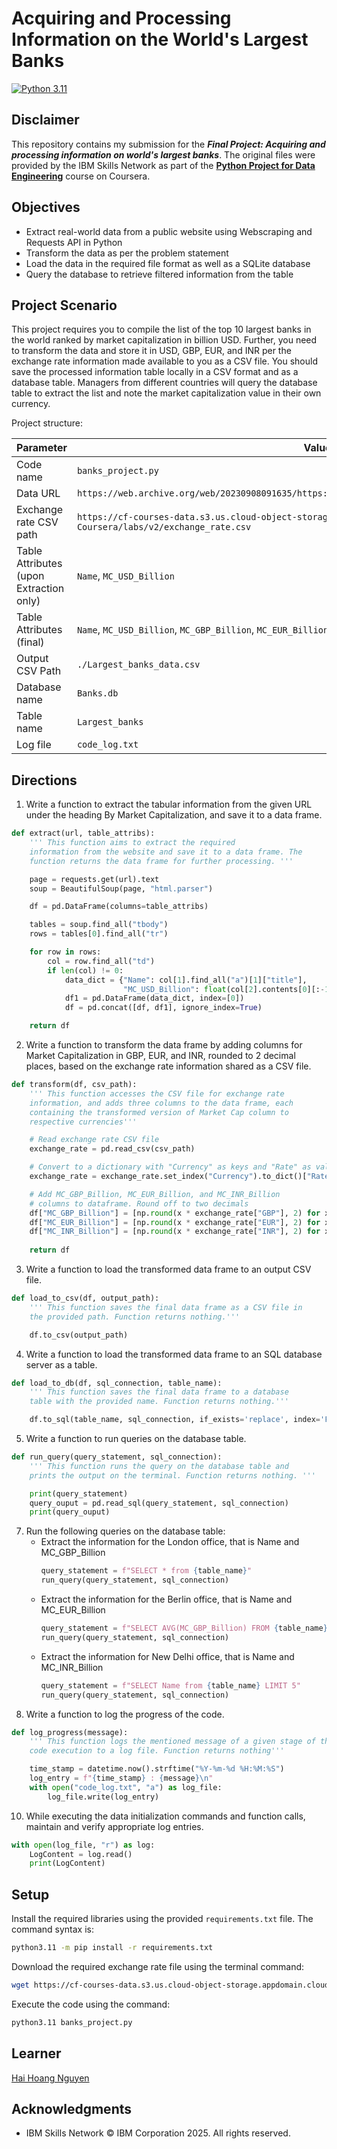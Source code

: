 # Acquiring and Processing Information on the World's Largest Banks

[![Python 3.11](https://img.shields.io/badge/Python-3.11-green.svg)](https://shields.io/)

## Disclaimer

This repository contains my submission for the ***Final Project: Acquiring and processing information on world's largest banks***. The original files were provided by the IBM Skills Network as part of the **[Python Project for Data Engineering](https://www.coursera.org/learn/python-project-for-data-engineering)** course on Coursera.

## Objectives

* Extract real-world data from a public website using Webscraping and Requests API in Python
* Transform the data as per the problem statement
* Load the data in the required file format as well as a SQLite database
* Query the database to retrieve filtered information from the table

## Project Scenario

This project requires you to compile the list of the top 10 largest banks in the world ranked by market capitalization in billion USD. Further, you need to transform the data and store it in USD, GBP, EUR, and INR per the exchange rate information made available to you as a CSV file. You should save the processed information table locally in a CSV format and as a database table. Managers from different countries will query the database table to extract the list and note the market capitalization value in their own currency.

Project structure:

| Parameter                               | Value                                                                                                                             |
| --------------------------------------- | --------------------------------------------------------------------------------------------------------------------------------- |
| Code name                               | `banks_project.py`                                                                                                                |
| Data URL                                | `https://web.archive.org/web/20230908091635/https://en.wikipedia.org/wiki/List_of_largest_banks`                                  |
| Exchange rate CSV path                  | `https://cf-courses-data.s3.us.cloud-object-storage.appdomain.cloud/IBMSkillsNetwork-PY0221EN-Coursera/labs/v2/exchange_rate.csv` |
| Table Attributes (upon Extraction only) | `Name`, `MC_USD_Billion`                                                                                                          |
| Table Attributes (final)                | `Name`, `MC_USD_Billion`, `MC_GBP_Billion`, `MC_EUR_Billion`, `MC_INR_Billion`                                                    |
| Output CSV Path                         | `./Largest_banks_data.csv`                                                                                                        |
| Database name                           | `Banks.db`                                                                                                                        |
| Table name                              | `Largest_banks`                                                                                                                   |
| Log file                                | `code_log.txt`                                                                                                                    |

## Directions

1. Write a function to extract the tabular information from the given URL under the heading By Market Capitalization, and save it to a data frame.
```python
def extract(url, table_attribs):
    ''' This function aims to extract the required
    information from the website and save it to a data frame. The
    function returns the data frame for further processing. '''

    page = requests.get(url).text
    soup = BeautifulSoup(page, "html.parser")

    df = pd.DataFrame(columns=table_attribs)

    tables = soup.find_all("tbody")
    rows = tables[0].find_all("tr")

    for row in rows:
        col = row.find_all("td")
        if len(col) != 0:
            data_dict = {"Name": col[1].find_all("a")[1]["title"],
                         "MC_USD_Billion": float(col[2].contents[0][:-1])}
            df1 = pd.DataFrame(data_dict, index=[0])
            df = pd.concat([df, df1], ignore_index=True)

    return df
```
2. Write a function to transform the data frame by adding columns for Market Capitalization in GBP, EUR, and INR, rounded to 2 decimal places, based on the exchange rate information shared as a CSV file.
```python
def transform(df, csv_path):
    ''' This function accesses the CSV file for exchange rate
    information, and adds three columns to the data frame, each
    containing the transformed version of Market Cap column to
    respective currencies'''

    # Read exchange rate CSV file
    exchange_rate = pd.read_csv(csv_path)

    # Convert to a dictionary with "Currency" as keys and "Rate" as values
    exchange_rate = exchange_rate.set_index("Currency").to_dict()["Rate"]

    # Add MC_GBP_Billion, MC_EUR_Billion, and MC_INR_Billion
    # columns to dataframe. Round off to two decimals
    df["MC_GBP_Billion"] = [np.round(x * exchange_rate["GBP"], 2) for x in df["MC_USD_Billion"]]
    df["MC_EUR_Billion"] = [np.round(x * exchange_rate["EUR"], 2) for x in df["MC_USD_Billion"]]
    df["MC_INR_Billion"] = [np.round(x * exchange_rate["INR"], 2) for x in df["MC_USD_Billion"]]
    
    return df
```
3. Write a function to load the transformed data frame to an output CSV file.
```python
def load_to_csv(df, output_path):
    ''' This function saves the final data frame as a CSV file in
    the provided path. Function returns nothing.'''

    df.to_csv(output_path)
```
4. Write a function to load the transformed data frame to an SQL database server as a table.
```python
def load_to_db(df, sql_connection, table_name):
    ''' This function saves the final data frame to a database
    table with the provided name. Function returns nothing.'''

    df.to_sql(table_name, sql_connection, if_exists='replace', index='False')
```
5. Write a function to run queries on the database table.
```python
def run_query(query_statement, sql_connection):
    ''' This function runs the query on the database table and
    prints the output on the terminal. Function returns nothing. '''

    print(query_statement)
    query_ouput = pd.read_sql(query_statement, sql_connection)
    print(query_ouput)
```
7. Run the following queries on the database table:
    - Extract the information for the London office, that is Name and MC_GBP_Billion
      ```python
      query_statement = f"SELECT * from {table_name}"
      run_query(query_statement, sql_connection)
      ```
    - Extract the information for the Berlin office, that is Name and MC_EUR_Billion
      ```python
      query_statement = f"SELECT AVG(MC_GBP_Billion) FROM {table_name}"
      run_query(query_statement, sql_connection)
      ```
    - Extract the information for New Delhi office, that is Name and MC_INR_Billion
      ```python
      query_statement = f"SELECT Name from {table_name} LIMIT 5"
      run_query(query_statement, sql_connection)
      ```
8. Write a function to log the progress of the code.
```python
def log_progress(message):
    ''' This function logs the mentioned message of a given stage of the
    code execution to a log file. Function returns nothing'''

    time_stamp = datetime.now().strftime("%Y-%m-%d %H:%M:%S")
    log_entry = f"{time_stamp} : {message}\n"
    with open("code_log.txt", "a") as log_file:
        log_file.write(log_entry)
```
10. While executing the data initialization commands and function calls, maintain and verify appropriate log entries.
```python
with open(log_file, "r") as log:
    LogContent = log.read()
    print(LogContent)
```

## Setup

Install the required libraries using the provided `requirements.txt` file. The command syntax is:

```bash
python3.11 -m pip install -r requirements.txt
```

Download the required exchange rate file using the terminal command:

```bash
wget https://cf-courses-data.s3.us.cloud-object-storage.appdomain.cloud/IBMSkillsNetwork-PY0221EN-Coursera/labs/v2/exchange_rate.csv
```

Execute the code using the command:

```bash
python3.11 banks_project.py
```

## Learner

[Hai Hoang Nguyen](https://www.linkedin.com/in/hoang-ngn/)

## Acknowledgments

* IBM Skills Network © IBM Corporation 2025. All rights reserved.
